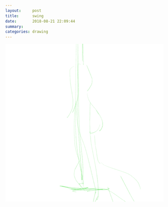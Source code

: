 ```yaml
---
layout:     post
title:      swing
date:       2018-08-21 22:09:44
summary:    
categories: drawing
---
```

![swing](/images/diary/swing.png ".")
